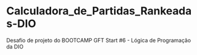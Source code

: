 # Calculadora_de_Partidas_Rankeadas-DIO
Desafio de projeto do BOOTCAMP GFT Start #6 - Lógica de Programação da DIO
